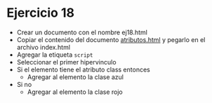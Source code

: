 # Ejercicio 18

* Crear un documento con el nombre ej18.html
* Copiar el contenido del documento [atributos.html](ejemplos/atributos.html) y pegarlo en el archivo index.html
* Agregar la etiqueta `script`
* Seleccionar el primer hipervinculo
* Si el elemento tiene el atributo class entonces
  * Agregar al elemento la clase azul
* Si no
  * Agregar al elemento la clase rojo